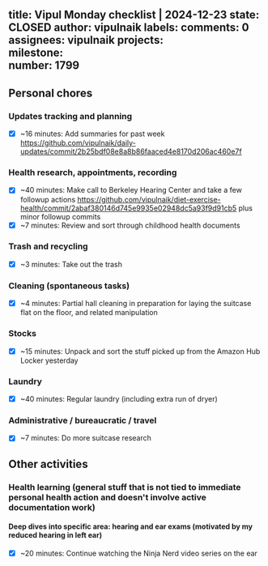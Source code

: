 title:	Vipul Monday checklist | 2024-12-23
state:	CLOSED
author:	vipulnaik
labels:	
comments:	0
assignees:	vipulnaik
projects:	
milestone:	
number:	1799
--
## Personal chores

### Updates tracking and planning

- [x] ~16 minutes: Add summaries for past week https://github.com/vipulnaik/daily-updates/commit/2b25bdf08e8a8b86faaced4e8170d206ac460e7f

### Health research, appointments, recording

- [x] ~40 minutes: Make call to Berkeley Hearing Center and take a few followup actions https://github.com/vipulnaik/diet-exercise-health/commit/2abaf380146d745e9935e02948dc5a93f9d91cb5 plus minor followup commits
- [x] ~7 minutes: Review and sort through childhood health documents

### Trash and recycling

- [x] ~3 minutes: Take out the trash

### Cleaning (spontaneous tasks)

- [x] ~4 minutes: Partial hall cleaning in preparation for laying the suitcase flat on the floor, and related manipulation

### Stocks

- [x] ~15 minutes: Unpack and sort the stuff picked up from the Amazon Hub Locker yesterday

### Laundry

- [x] ~40 minutes: Regular laundry (including extra run of dryer)

### Administrative / bureaucratic / travel

- [x] ~7 minutes: Do more suitcase research

## Other activities

### Health learning (general stuff that is not tied to immediate personal health action and doesn't involve active documentation work)

#### Deep dives into specific area: hearing and ear exams (motivated by my reduced hearing in left ear)

- [x] ~20 minutes: Continue watching the Ninja Nerd video series on the ear
